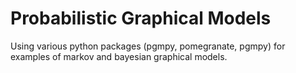 # Probabilistic Graphical Models


Using various python packages (pgmpy, pomegranate, pgmpy) for examples of markov and bayesian graphical models.

